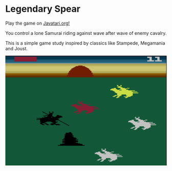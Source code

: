 # Legendary Spear

Play the game on [Javatari.org!](https://javatari.org/?ROM=https://github.com/DChristianson/atari-vcs-samples/blob/main/rom/LegendarySpear.rom?raw=true)

You control a lone Samurai riding against wave after wave of enemy cavalry.

This is a simple game study inspired by classics like Stampede, Megamania and Joust. 

<img src="./images/ls.png" data-canonical-src="./images/ls.png" width="512" />

